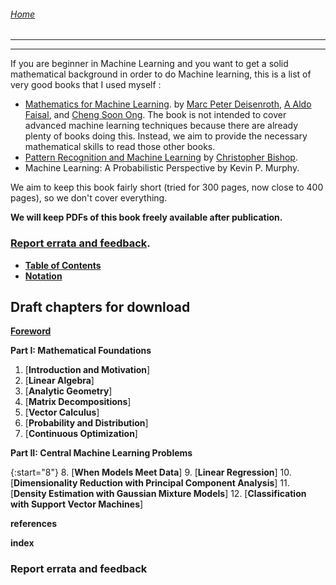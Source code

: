 ###### [Home](README.md)
---
---

If you are beginner in Machine Learning and you want to get a solid mathematical background in order to do Machine learning, this is a list of very good books that I used myself : 
* [Mathematics for Machine Learning](https://mml-book.com). by [Marc Peter Deisenroth](https://twitter.com/mpd37), [A Aldo Faisal](https://twitter.com/analogaldo), and [Cheng Soon Ong](https://twitter.com/ChengSoonOng).
The book is not intended to cover advanced machine learning techniques because there are already plenty of books doing this. Instead, we aim to provide the necessary mathematical skills to read those other books.
* [Pattern Recognition and Machine Learning](https://www.microsoft.com/en-us/research/people/cmbishop/#!prml-book) by [Christopher Bishop](https://twitter.com/ChrisBishopMSFT).
* Machine Learning: A Probabilistic Perspective by Kevin P. Murphy.



We aim to keep this book fairly short (tried for 300 pages, now close to 400 pages),
so we don't cover everything.

**We will keep PDFs of this book freely available after publication.**

### [Report errata and feedback](https://github.com/mml-book/mml-book.github.io/issues).

* [**Table of Contents**](book/toc.pdf)
* [**Notation**](book/notation.pdf)

##  Draft chapters for download

[**Foreword**](book/foreword.pdf)

**Part I: Mathematical Foundations**  

1. [**Introduction and Motivation**]
2. [**Linear Algebra**]
3. [**Analytic Geometry**]
4. [**Matrix Decompositions**]
5. [**Vector Calculus**]
6. [**Probability and Distribution**]
7. [**Continuous Optimization**]

**Part II: Central Machine Learning Problems**  

{:start="8"}
8. [**When Models Meet Data**]
9. [**Linear Regression**]
10. [**Dimensionality Reduction with Principal Component Analysis**]
11. [**Density Estimation with Gaussian Mixture Models**]
12. [**Classification with Support Vector Machines**]

**references**

**index**


### Report errata and feedback
